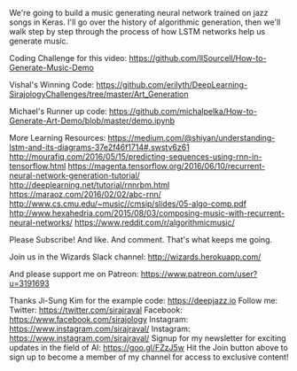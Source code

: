 We're going to build a music generating neural network trained on jazz songs in Keras. I'll go over the history of algorithmic generation, then we'll walk step by step through the process of how LSTM networks help us generate music.

Coding Challenge for this video:
https://github.com/llSourcell/How-to-Generate-Music-Demo

Vishal's Winning Code:
https://github.com/erilyth/DeepLearning-SirajologyChallenges/tree/master/Art_Generation

Michael's Runner up code:
https://github.com/michalpelka/How-to-Generate-Art-Demo/blob/master/demo.ipynb

More Learning Resources:
https://medium.com/@shiyan/understanding-lstm-and-its-diagrams-37e2f46f1714#.swstv6z61
http://mourafiq.com/2016/05/15/predicting-sequences-using-rnn-in-tensorflow.html
https://magenta.tensorflow.org/2016/06/10/recurrent-neural-network-generation-tutorial/
http://deeplearning.net/tutorial/rnnrbm.html
https://maraoz.com/2016/02/02/abc-rnn/
http://www.cs.cmu.edu/~music//cmsip/slides/05-algo-comp.pdf
http://www.hexahedria.com/2015/08/03/composing-music-with-recurrent-neural-networks/
https://www.reddit.com/r/algorithmicmusic/

Please Subscribe! And like. And comment. That's what keeps me going.

Join us in the Wizards Slack channel:
http://wizards.herokuapp.com/

And please support me on Patreon:
https://www.patreon.com/user?u=3191693

Thanks Ji-Sung Kim for the example code:
https://deepjazz.io
Follow me:
Twitter: https://twitter.com/sirajraval
Facebook: https://www.facebook.com/sirajology Instagram: https://www.instagram.com/sirajraval/ Instagram: https://www.instagram.com/sirajraval/ 
Signup for my newsletter for exciting updates in the field of AI:
https://goo.gl/FZzJ5w
Hit the Join button above to sign up to become a member of my channel for access to exclusive content!